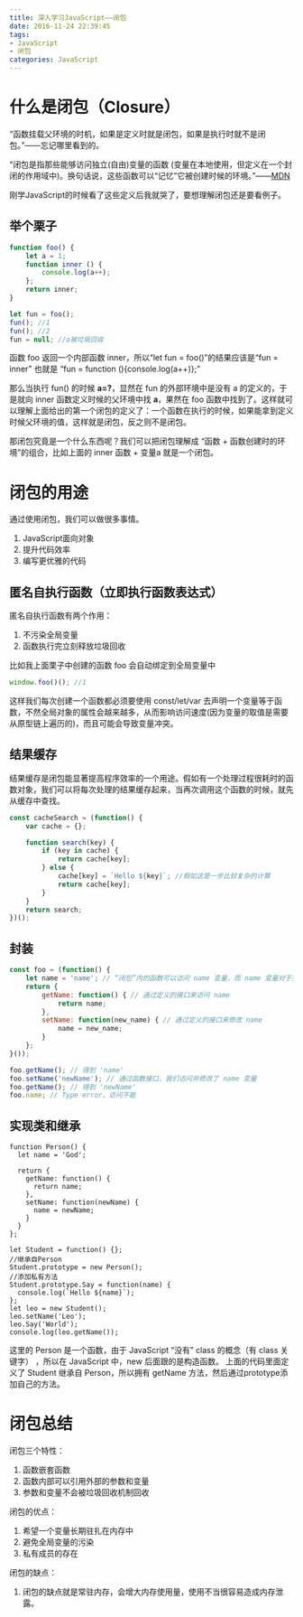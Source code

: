 ```yaml
---
title: 深入学习JavaScript——闭包
date: 2016-11-24 22:39:45
tags:
- JavaScript
- 闭包
categories: JavaScript
---
```

# 什么是闭包（Closure）

“函数挂载父环境的时机，如果是定义时就是闭包，如果是执行时就不是闭包。”——忘记哪里看到的。

“闭包是指那些能够访问独立(自由)变量的函数 (变量在本地使用，但定义在一个封闭的作用域中)。换句话说，这些函数可以“记忆”它被创建时候的环境。”——[MDN](https://developer.mozilla.org/cn/docs/Web/JavaScript/Closures)

刚学JavaScript的时候看了这些定义后我就哭了，要想理解闭包还是要看例子。
<!-- more -->

## 举个栗子

```javascript
function foo() {
    let a = 1;
    function inner () {
        console.log(a++);
    };
    return inner;
}

let fun = foo();
fun(); //1
fun(); //2
fun = null; //a被垃圾回收
```

函数 foo 返回一个内部函数 inner，所以“let fun = foo()”的结果应该是“fun = inner” 也就是 “fun = function (){console.log(a++)};”

那么当执行 fun() 的时候 **a=?**，显然在 fun 的外部环境中是没有 a 的定义的，于是就向 inner 函数定义时候的父环境中找 **a**，果然在 foo 函数中找到了。这样就可以理解上面给出的第一个闭包的定义了：一个函数在执行的时候，如果能拿到定义时候父环境的值，这样就是闭包，反之则不是闭包。

那闭包究竟是一个什么东西呢？我们可以把闭包理解成 “函数 + 函数创建时的环境”的组合，比如上面的 inner 函数 + 变量a 就是一个闭包。

# 闭包的用途

通过使用闭包，我们可以做很多事情。

1. JavaScript面向对象
2. 提升代码效率
2. 编写更优雅的代码

## 匿名自执行函数（立即执行函数表达式）

匿名自执行函数有两个作用：
1. 不污染全局变量
2. 函数执行完立刻释放垃圾回收

比如我上面栗子中创建的函数 foo 会自动绑定到全局变量中

```javascript
window.foo()(); //1
```

这样我们每次创建一个函数都必须要使用 const/let/var 去声明一个变量等于函数，不然全局对象的属性会越来越多，从而影响访问速度(因为变量的取值是需要从原型链上遍历的)，而且可能会导致变量冲突。

## 结果缓存

结果缓存是闭包能显著提高程序效率的一个用途。假如有一个处理过程很耗时的函数对象，我们可以将每次处理的结果缓存起来，当再次调用这个函数的时候，就先从缓存中查找。

```javascript
const cacheSearch = (function() {
    var cache = {};

    function search(key) {
        if (key in cache) {
            return cache[key];
        } else {
            cache[key] = `Hello ${key}`; //假如这是一步比较复杂的计算
            return cache[key];
        }
    }
    return search;
})();

```

## 封装

```javascript
const foo = (function() {
    let name = 'name'; // “闭包”内的函数可以访问 name 变量，而 name 变量对于外部却是隐藏的
    return {
        getName: function() { // 通过定义的接口来访问 name
            return name;
        },
        setName: function(new_name) { // 通过定义的接口来修改 name
            name = new_name;
        }
    };
}());

foo.getName(); // 得到 'name'
foo.setName('newName'); // 通过函数接口，我们访问并修改了 name 变量
foo.getName(); // 得到 'newName'
foo.name; // Type error，访问不能
```

## 实现类和继承

```
function Person() {
  let name = 'God';

  return {
    getName: function() {
      return name;
    },
    setName: function(newName) {
      name = newName;
    }
  }
};

let Student = function() {};
//继承自Person
Student.prototype = new Person();
//添加私有方法
Student.prototype.Say = function(name) {
  console.log(`Hello ${name}`);
};
let leo = new Student();
leo.setName('Leo');
leo.Say('World');
console.log(leo.getName());
```

这里的 Person 是一个函数，由于 JavaScript “没有” class 的概念（有 class 关键字）
，所以在 JavaScript 中，new 后面跟的是构造函数。
上面的代码里面定义了 Student 继承自 Person，所以拥有 getName 方法，然后通过prototype添加自己的方法。

# 闭包总结

闭包三个特性：
1. 函数嵌套函数
2. 函数内部可以引用外部的参数和变量
3. 参数和变量不会被垃圾回收机制回收


闭包的优点：
1. 希望一个变量长期驻扎在内存中
2. 避免全局变量的污染
3. 私有成员的存在


闭包的缺点：
1. 闭包的缺点就是常驻内存，会增大内存使用量，使用不当很容易造成内存泄露。
